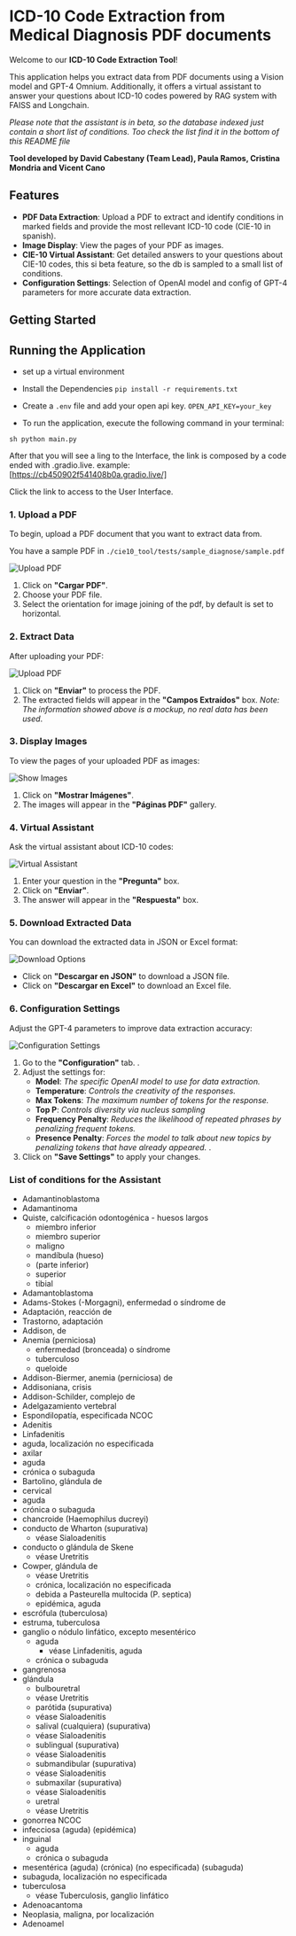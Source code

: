 # ICD-10 Code Extraction from Medical Diagnosis PDF documents


Welcome to our **ICD-10 Code Extraction Tool**! 

This application helps you extract data from PDF documents using a Vision model and GPT-4 Omnium. 
Additionally, it offers a virtual assistant to answer your questions about ICD-10 codes powered by RAG system with FAISS and Longchain.

*Please note that the assistant is in beta, so the database indexed just contain a short list of conditions. Too check the list find it in the bottom of this README file*

**Tool developed by David Cabestany (Team Lead), Paula Ramos, Cristina Mondria and Vicent Cano**




## Features

- **PDF Data Extraction**: Upload a PDF to extract and identify conditions in marked fields and provide the most rellevant ICD-10 code (CIE-10 in spanish).
- **Image Display**: View the pages of your PDF as images.
- **CIE-10 Virtual Assistant**: Get detailed answers to your questions about CIE-10 codes, this si beta feature, so the db is sampled to a small list of conditions.
- **Configuration Settings**: Selection of OpenAI model and config of GPT-4 parameters for more accurate data extraction.

## Getting Started


## Running the Application


- set up a virtual environment

- Install the Dependencies 
    `pip install -r requirements.txt`


- Create a `.env` file and add your open api key.
    `OPEN_API_KEY=your_key`

- To run the application, execute the following command in your terminal:

```sh python main.py```

After that you will see a ling to the Interface, the link is composed by a code ended with .gradio.live. 
    example: [https://cb450902f541408b0a.gradio.live/]

Click the link to access to the User Interface.


### 1. Upload a PDF

To begin, upload a PDF document that you want to extract data from.

You have a sample PDF in `./cie10_tool/tests/sample_diagnose/sample.pdf`

![Upload PDF](./screenshots/upload_pdf.png)

1. Click on **"Cargar PDF"**.
2. Choose your PDF file.
3. Select the orientation for image joining of the pdf, by default is set to horizontal.

### 2. Extract Data

After uploading your PDF:

![Upload PDF](./screenshots/extraction.png)

1. Click on **"Enviar"** to process the PDF.
2. The extracted fields will appear in the **"Campos Extraídos"** box. 
    *Note: The information showed above is a mockup, no real data has been used*.


### 3. Display Images

To view the pages of your uploaded PDF as images:

![Show Images](./screenshots/show_images.png)

1. Click on **"Mostrar Imágenes"**.
2. The images will appear in the **"Páginas PDF"** gallery.



### 4. Virtual Assistant

Ask the virtual assistant about ICD-10 codes:

![Virtual Assistant](./screenshots/virtual_assistant.png)

1. Enter your question in the **"Pregunta"** box.
2. Click on **"Enviar"**.
3. The answer will appear in the **"Respuesta"** box.



### 5. Download Extracted Data

You can download the extracted data in JSON or Excel format:

![Download Options](./screenshots/download_options.png)

- Click on **"Descargar en JSON"** to download a JSON file.
- Click on **"Descargar en Excel"** to download an Excel file.



### 6. Configuration Settings

Adjust the GPT-4 parameters to improve data extraction accuracy:

![Configuration Settings](./screenshots/configuration_settings.png)

1. Go to the **"Configuration"** tab.
.
2. Adjust the settings for: 
   - __Model__: *The specific OpenAI model to use for data extraction.*
    - __Temperature__: *Controls the creativity of the responses.*
    - __Max Tokens__: *The maximum number of tokens for the response.*
    - __Top P__: *Controls diversity via nucleus sampling*
    - __Frequency Penalty__: *Reduces the likelihood of repeated phrases by penalizing frequent tokens.*
    - __Presence Penalty__: *Forces the model to talk about new topics by penalizing tokens that have already appeared.*
.
3. Click on **"Save Settings"** to apply your changes.



### List of conditions for the Assistant
- Adamantinoblastoma
- Adamantinoma
- Quiste, calcificación odontogénica - huesos largos 
    - miembro inferior 
    - miembro superior 
    - maligno 
    - mandíbula (hueso) 
    - (parte inferior) 
    - superior 
    - tibial 
- Adamantoblastoma
- Adams-Stokes (-Morgagni), enfermedad o síndrome de 
- Adaptación, reacción de
- Trastorno, adaptación
- Addison, de
- Anemia (perniciosa) 
    - enfermedad (bronceada) o síndrome
    - tuberculoso 
    - queloide 
- Addison-Biermer, anemia (perniciosa) de 
- Addisoniana, crisis 
- Addison-Schilder, complejo de 
- Adelgazamiento vertebral
- Espondilopatía, especificada NCOC
- Adenitis
- Linfadenitis
 - aguda, localización no especificada 
 - axilar 
 - aguda 
 - crónica o subaguda 
 - Bartolino, glándula de 
 - cervical 
 - aguda 
 - crónica o subaguda 
 - chancroide (Haemophilus ducreyi) 
 - conducto de Wharton (supurativa)
    - véase Sialoadenitis
 - conducto o glándula de Skene
    - véase Uretritis
 - Cowper, glándula de
    - véase Uretritis
    - crónica, localización no especificada 
    - debida a Pasteurella multocida (P. septica) 
    - epidémica, aguda 
 - escrófula (tuberculosa) 
 - estruma, tuberculosa 
 - ganglio o nódulo linfático, excepto mesentérico 
    - aguda
        - véase Linfadenitis, aguda
    - crónica o subaguda 
 - gangrenosa 
 - glándula
     - bulbouretral
     - véase Uretritis
     - parótida (supurativa)
     - véase Sialoadenitis
     - salival (cualquiera) (supurativa)
     - véase Sialoadenitis
     - sublingual (supurativa)
     - véase Sialoadenitis
     - submandibular (supurativa)
     - véase Sialoadenitis
     - submaxilar (supurativa)
     - véase Sialoadenitis
     - uretral
     - véase Uretritis
 - gonorrea NCOC 
 - infecciosa (aguda) (epidémica) 
 - inguinal 
    - aguda 
    - crónica o subaguda 
 - mesentérica (aguda) (crónica) (no especificada) (subaguda) 
 - subaguda, localización no especificada 
 - tuberculosa
     - véase Tuberculosis, ganglio linfático
 - Adenoacantoma
 - Neoplasia, maligna, por localización
 - Adenoamel

